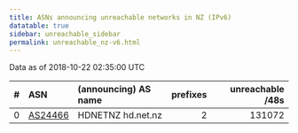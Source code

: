 ```yaml
---
title: ASNs announcing unreachable networks in NZ (IPv6)
datatable: true
sidebar: unreachable_sidebar
permalink: unreachable_nz-v6.html
---
```


Data as of 2018-10-22 02:35:00 UTC


<div class="datatable-begin"></div>

|   # | ASN                                    | (announcing) AS name   |   prefixes |   unreachable /48s |
|----:|:---------------------------------------|:-----------------------|-----------:|-------------------:|
|   0 | [AS24466](unreachable_AS24466-v6.html) | HDNETNZ hd.net.nz      |          2 |             131072 |

<div class="datatable-end"></div>